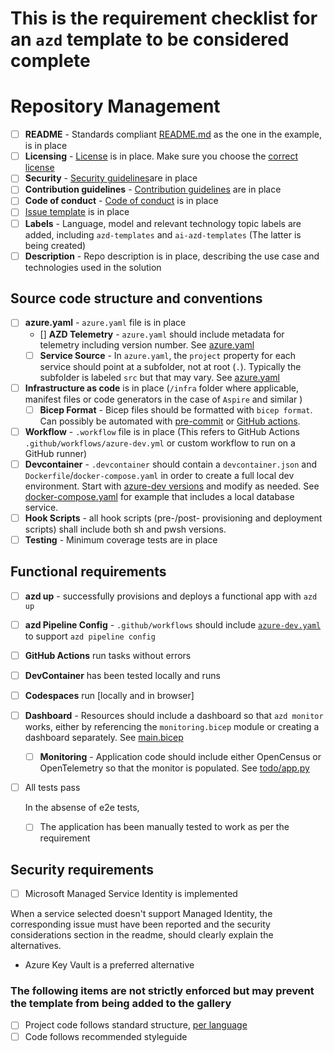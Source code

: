 # This is the requirement checklist for an `azd` template to be considered complete

# Repository Management
 
- [ ] **README** - Standards compliant [README.md](../../README.md) as the one in the example, is in place
- [ ] **Licensing** - [License](../../LICENSE.md) is in place. Make sure you choose the [correct license](https://www.microsoft.com/en-us/legal/intellectualproperty/open-source)
- [ ] **Security** - [Security guidelines](../../SECURITY.md)are in place
- [ ] **Contribution guidelines** - [Contribution guidelines](../../CONTRIBUTING.md) are in place
- [ ] **Code of conduct** - [Code of conduct](.github/CODE_OF_CONDUCT.md) is in place
- [ ] [Issue template](.github/ISSUE_TEMPLATE.md) is in place
- [ ] **Labels** - Language, model and relevant technology topic labels are added, including `azd-templates` and `ai-azd-templates` (The latter is being created)
- [ ] **Description** - Repo description is in place, describing the use case and technologies used in the solution
 
## Source code structure and conventions
- [ ] **azure.yaml** - `azure.yaml` file is in place
    - [] **AZD Telemetry** - `azure.yaml` should include metadata for telemetry including version number. See [azure.yaml](https://github.com/Azure-Samples/todo-python-mongo-aca/blob/05a7aa59c0253628e293ca0fcc98f35a942df1cc/azure.yaml#L5)
    - [ ] **Service Source** - In `azure.yaml`, the `project` property for each service should point at a subfolder, not at root (`.`). Typically the subfolder is labeled `src` but that may vary. See [azure.yaml](https://github.com/Azure-Samples/todo-python-mongo-aca/blob/05a7aa59c0253628e293ca0fcc98f35a942df1cc/azure.yaml#L8)
- [ ] **Infrastructure as code** is in place (`/infra` folder where applicable, manifest files or code generators in the case of `Aspire` and similar )
    - [ ] **Bicep Format** - Bicep files should be formatted with `bicep format`. Can possibly be automated with [pre-commit](https://github.com/Azure4DevOps/check-azure-bicep) or [GitHub actions](https://github.com/pamelafox/django-quiz-app/pull/15/files#diff-8af3e80c405f1ab691b04ee13deecae46a34d6e87cc81b9a5f21490bc17e2609R29).
- [ ] **Workflow** - `.workflow` file is in place (This refers to GitHub Actions `.github/workflows/azure-dev.yml` or custom workflow to run on a GitHub runner)
- [ ] **Devcontainer** - `.devcontainer` should contain a `devcontainer.json` and `Dockerfile`/`docker-compose.yaml` in order to create a full local dev environment. Start with [azure-dev versions](https://github.com/Azure/azure-dev/tree/cb28058af1e7139be4381532f6b1167d9cd948fb/templates/common/.devcontainer) and modify as needed. See [docker-compose.yaml](https://github.com/Azure-Samples/azure-django-postgres-flexible-appservice/blob/main/.devcontainer/docker-compose_dev.yml) for example that includes a local database service.
- [ ] **Hook Scripts** - all hook scripts (pre-/post- provisioning and deployment scripts) shall include both sh and pwsh versions.
- [ ] **Testing** - Minimum coverage tests are in place
 
## Functional requirements
 
- [ ] **azd up** - successfully provisions and deploys a functional app with `azd up`
- [ ] **azd Pipeline Config** - `.github/workflows` should include [`azure-dev.yaml`](https://github.com/Azure-Samples/todo-python-mongo-aca/blob/main/.github/workflows/azure-dev.yml) to support `azd pipeline config`
- [ ] **GitHub Actions** run tasks without errors
- [ ] **DevContainer** has been tested locally and runs
- [ ] **Codespaces** run [locally and in browser]
- [ ] **Dashboard** - Resources should include a dashboard so that `azd monitor` works, either by referencing the `monitoring.bicep` module or creating a dashboard separately. See [main.bicep](https://github.com/Azure-Samples/todo-python-mongo-aca/blob/05a7aa59c0253628e293ca0fcc98f35a942df1cc/infra/main.bicep#L129)
    - [ ] **Monitoring** - Application code should include either OpenCensus or OpenTelemetry so that the monitor is populated. See [todo/app.py](https://github.com/Azure-Samples/todo-python-mongo-aca/blob/05a7aa59c0253628e293ca0fcc98f35a942df1cc/src/api/todo/app.py#L58)
- [ ] All tests pass
    
    In the absense of e2e tests,
    - [ ] The application has been manually tested to work as per the requirement
 
## Security requirements
 
- [ ] Microsoft Managed Service Identity is implemented
 
When a service selected doesn't support Managed Identity, the corresponding issue must have been reported and the security considerations section in the readme, should clearly explain the alternatives.
 
- Azure Key Vault is a preferred alternative
 
### The following items are not strictly enforced but may prevent the template from being added to the gallery
 
- [ ] Project code follows standard structure, [per language](../structure-samples/structure-samples.md)
- [ ] Code follows recommended styleguide